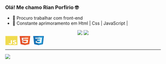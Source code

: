### Olá! Me chamo Rian Porfírio 🤓

- 🔭 Procuro trabalhar com front-end
- 🌱 Constante aprimoramento em Html | Css | JavaScript | 

<div align="center">
 <img height="180em" src="https://github-readme-stats.vercel.app/api?username=Rian-Porfirio&show_icons=true&theme=white_all_commits=true&count_private=true"/>
<img height="180em" src="https://github-readme-stats.vercel.app/api/top-langs/?username=Rian-Porfirio">
  <!--aaaaaaa
a<img height="180em" widht="50px" src="https://github-readme-stats.vercel.app/api/top-langs/?username=Rian-Porfirio&layout=compact&langs_count=7&theme=tokyonight"/> -->
</div>


<div style="display: inline_block">
  <img align="center" alt="Rian-Js" height="30" width="40" src="https://raw.githubusercontent.com/devicons/devicon/master/icons/javascript/javascript-plain.svg">
 <!--<img align="center" alt="Rian-React" height="30" width="40" src="https://raw.githubusercontent.com/devicons/devicon/master/icons/react/react-original.svg">-->
  <img align="center" alt="Rian-HTML" height="30" width="40" src="https://raw.githubusercontent.com/devicons/devicon/master/icons/html5/html5-original.svg">
  <img align="center" alt="Rian-CSS" height="30" width="40" src="https://raw.githubusercontent.com/devicons/devicon/master/icons/css3/css3-original.svg">
</div>
<hr>
<div>
<a href="https://www.instagram.com/rian_porfirio/" target="_blank">
<img src="https://img.shields.io/badge/Instagram-E4405F?style=for-the-badge&logo=instagram&logoColor=white">
</a>
</div>
